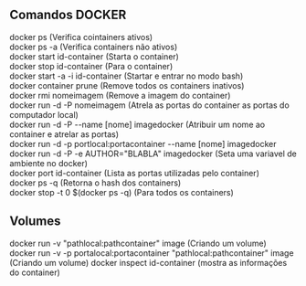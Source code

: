 ## Comandos DOCKER
docker ps (Verifica cointainers ativos)    
docker ps -a (Verifica containers não ativos)    
docker start id-container (Starta o container)   
docker stop id-container (Para o container)   
docker start -a -i id-container (Startar e entrar no modo bash)    
docker container prune (Remove todos os containers inativos)  
docker rmi nomeimagem (Remove a imagem do container)  
docker run -d -P nomeimagem (Atrela as portas do container as portas do computador local)  
docker run -d -P --name [nome] imagedocker (Atribuir um nome ao container e atrelar as portas)    
docker run -d -p portlocal:portacontainer --name [nome] imagedocker   
docker run -d -P -e AUTHOR="BLABLA" imagedocker (Seta uma variavel de ambiente no docker)      
docker port id-container (Lista as portas utilizadas pelo container)  
docker ps -q (Retorna o hash dos containers)  
docker stop -t 0 $(docker ps -q) (Para todos os containers)    

## Volumes
docker run -v "pathlocal:pathcontainer" image (Criando um volume)  
docker run -v -p portalocal:portacontainer "pathlocal:pathcontainer" image (Criando um volume) 
docker inspect id-container (mostra as informações do container)  


